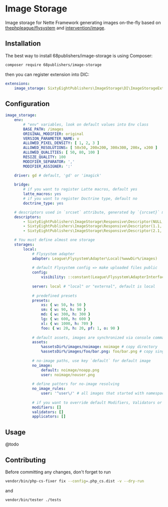 # Image Storage

Image storage for Nette Framework generating images on-the-fly based on [thephpleague/flysystem](https://github.com/thephpleague/flysystem) and [intervention/image](https://github.com/Intervention/image).

## Installation

The best way to install 68publishers/image-storage is using Composer:

```bash
composer require 68publishers/image-storage
```

then you can register extension into DIC:

```yaml
extensions:
    image_storage: SixtyEightPublishers\ImageStorage\DI\ImageStorageExtension
```

## Configuration

```yaml
image_storage:
    env:
        # "env" variables, look on default values into Env class
        BASE_PATH: /images
        ORIGINAL_MODIFIER: original
        VERSION_PARAMETER_NAME: v
        ALLOWED_PIXEL_DENSITY: [ 1, 2, 3 ]
        ALLOWED_RESOLUTIONS: [ 50x50, 200x200, 300x300, 200x, x200 ]
        ALLOWED_QUALITIES: [ 50, 80, 100 ]
        RESIZE_QUALITY: 100
        MODIFIER_SEPARATOR: ','
        MODIFIER_ASSIGNER: ':'

    driver: gd # default, 'gd' or 'imagick'
    
    bridge:
        # if you want to register Latte macros, default yes
    	latte_macros: yes
        # if you want to register Doctrine type, default no
        doctrine_type: yes

    # descriptors used in `srcset` attribute, generated by `{srcset}` macro
    descriptors:
        - SixtyEightPublishers\ImageStorage\Responsive\Descriptor(NULL, 1)
        - SixtyEightPublishers\ImageStorage\Responsive\Descriptor(1.1, 2)
        - SixtyEightPublishers\ImageStorage\Responsive\Descriptor(2.1, 3)

    # You must define almost one storage
    storages:
        local:
            # Flysystem adapter
            adapter: League\Flysystem\Adapter\Local(%wwwDir%/images)
            
            # default Flysystem config => make uploaded files public
            config:
                visibility: ::constant(League\Flysystem\AdapterInterface::VISIBILITY_PUBLIC)
            
            server: local # "local" or "external", default is local
            
            # predefined presets
            presets:
                xs: { w: 50, h: 50 }
                sm: { w: 90, h: 90 }
                md: { w: 300, h: 300 }
                lg: { w: 600, h: 600 }
                xl: { w: 1000, h: 709 }
                foo: { w: 20, h: 20, pf: 1, o: 90 }
                
            # default assets, images are synchronized via console command
            assets:
                %assetsDir%/images/noimage: noimage # copy directory
                %assetsDir%/images/foo/bar.png: foo/bar.png # copy single file
                
            # no-image paths, use key `default` for default image
            no_image:
                default: noimage/noapp.png
                user: noimage/nouser.png
                
            # define patters for no-image resolving
            no_image_rules:
                user: '^user\/' # all images that started with namespace `user/` will have no-image `user`
                
            # if you want to override default Modifiers, Validators or Applicator, defined it here. Otherwise don't define these keys
            modifiers: []
            validators: []
            applicators: []
```

## Usage

@todo

## Contributing

Before committing any changes, don't forget to run

```bash
vendor/bin/php-cs-fixer fix --config=.php_cs.dist -v --dry-run
```

and

```bash
vendor/bin/tester ./tests
```

